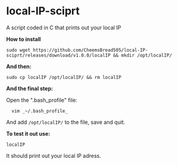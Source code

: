 # local-IP-sciprt
A script coded in C that prints out your local IP

**How to install**

    sudo wget https://github.com/CheemsBread505/local-IP-sciprt/releases/download/v1.0.0/localIP && mkdir /opt/localIP/

**And then:**

    sudo cp localIP /opt/localIP/ && rm localIP
   
  **And the final step:**
  
 Open the ".bash_profile" file:

      vim _~/.bash_profile_

  And add `/opt/localIP/` to the file, save and quit.

**To test it out use:**

    localIP

It should print out your local IP adress. 
